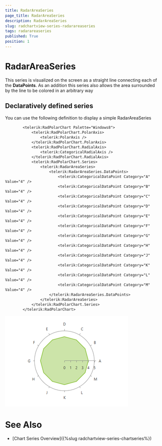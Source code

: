 ```yaml
---
title: RadarAreaSeries
page_title: RadarAreaSeries
description: RadarAreaSeries
slug: radchartview-series-radarareaseries
tags: radarareaseries
published: True
position: 1
---
```


# RadarAreaSeries



This series is visualized on the screen as a straight line connecting each of the __DataPoints__. As an addition this series also allows the area surrounded by the line to be colored in an arbitrary way
      

## Declaratively defined series

You can use the following definition to display a simple RadarAreaSeries

	
            <telerik:RadPolarChart Palette="Windows8">
                <telerik:RadPolarChart.PolarAxis>
                    <telerik:PolarAxis />
                </telerik:RadPolarChart.PolarAxis>
                <telerik:RadPolarChart.RadialAxis>
                    <telerik:CategoricalRadialAxis />
                </telerik:RadPolarChart.RadialAxis>
                <telerik:RadPolarChart.Series>
                    <telerik:RadarAreaSeries>
                        <telerik:RadarAreaSeries.DataPoints>
                            <telerik:CategoricalDataPoint Category="A" Value="4" />
                            <telerik:CategoricalDataPoint Category="B" Value="4" />
                            <telerik:CategoricalDataPoint Category="C" Value="4" />
                            <telerik:CategoricalDataPoint Category="D" Value="4" />
                            <telerik:CategoricalDataPoint Category="E" Value="4" />
                            <telerik:CategoricalDataPoint Category="F" Value="4" />
                            <telerik:CategoricalDataPoint Category="G" Value="4" />
                            <telerik:CategoricalDataPoint Category="H" Value="4" />
                            <telerik:CategoricalDataPoint Category="J" Value="4" />
                            <telerik:CategoricalDataPoint Category="K" Value="4" />
                            <telerik:CategoricalDataPoint Category="L" Value="4" />
                            <telerik:CategoricalDataPoint Category="M" Value="4" />
                        </telerik:RadarAreaSeries.DataPoints>
                    </telerik:RadarAreaSeries>
                </telerik:RadPolarChart.Series>
            </telerik:RadPolarChart>

![radchartview-series-radarareaseries](images/radchartview-series-radarareaseries.png)

# See Also

 * [Chart Series Overview]({%slug radchartview-series-chartseries%})

